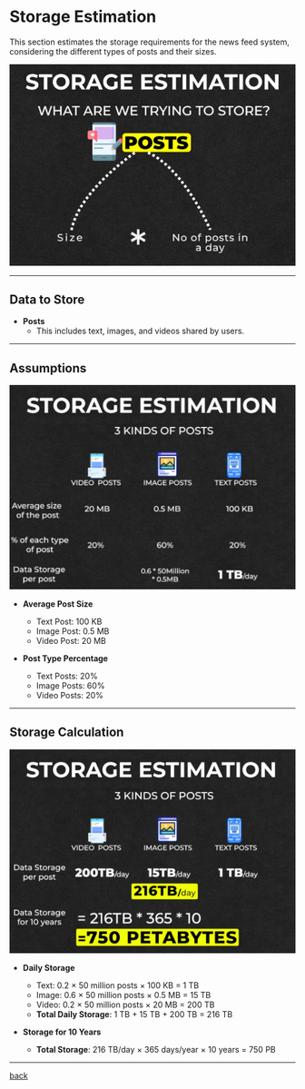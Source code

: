 # **Storage Estimation**

This section estimates the storage requirements for the news feed system, considering the different types of posts and their sizes.


![15.png](img/15.png)

---

## **Data to Store**

* **Posts**  
  * This includes text, images, and videos shared by users.

---

## **Assumptions**

![16.png](img/16.png)

* **Average Post Size**

  * Text Post: 100 KB  
  * Image Post: 0.5 MB  
  * Video Post: 20 MB  


* **Post Type Percentage**

  * Text Posts: 20%  
  * Image Posts: 60%  
  * Video Posts: 20%

---

## **Storage Calculation**

![17.png](img/17.png)

* **Daily Storage**

  * Text: 0.2 × 50 million posts × 100 KB \= 1 TB  
  * Image: 0.6 × 50 million posts × 0.5 MB \= 15 TB  
  * Video: 0.2 × 50 million posts × 20 MB \= 200 TB  
  * **Total Daily Storage**: 1 TB \+ 15 TB \+ 200 TB \= 216 TB  


* **Storage for 10 Years**

  * **Total Storage**: 216 TB/day × 365 days/year × 10 years \= 750 PB

---
[back](../README.md)